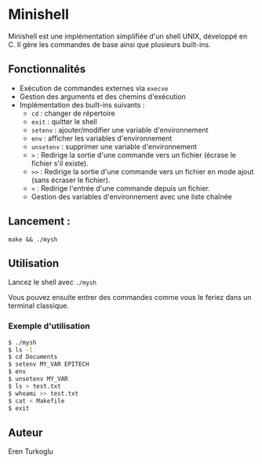 # Minishell

Minishell est une implémentation simplifiée d'un shell UNIX, développé en C. Il gère les commandes de base ainsi que plusieurs built-ins.

## Fonctionnalités

- Exécution de commandes externes via `execve`
- Gestion des arguments et des chemins d'exécution
- Implémentation des built-ins suivants :
  - `cd` : changer de répertoire
  - `exit` : quitter le shell
  - `setenv` : ajouter/modifier une variable d'environnement
  - `env` : afficher les variables d'environnement
  - `unsetenv` : supprimer une variable d'environnement
  - `>` : Redirige la sortie d'une commande vers un fichier (écrase le fichier s'il existe).
  - `>>` : Redirige la sortie d'une commande vers un fichier en mode ajout (sans écraser le fichier).
  - `<` : Redirige l'entrée d'une commande depuis un fichier.
  - Gestion des variables d'environnement avec une liste chaînée

## Lancement :
  ```
make && ./mysh
  ```

## Utilisation

Lancez le shell avec
`./mysh`

Vous pouvez ensuite entrer des commandes comme vous le feriez dans un terminal classique.

### Exemple d'utilisation

```bash
$ ./mysh
$ ls -l
$ cd Documents
$ setenv MY_VAR EPITECH
$ env
$ unsetenv MY_VAR
$ ls > test.txt
$ whoami >> test.txt
$ cat < Makefile
$ exit
```

## Auteur

Eren Turkoglu
